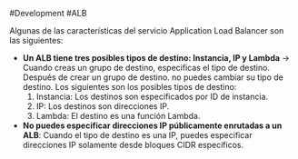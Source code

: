 #Development #ALB

Algunas de las características del servicio Application Load Balancer son las siguientes:
- **Un ALB tiene tres posibles tipos de destino: Instancia, IP y Lambda** -> Cuando creas un grupo de destino, especificas el tipo de destino. Después de crear un grupo de destino. no puedes cambiar su tipo de destino. Los siguientes son los posibles tipos de destino:
	1. Instancia: Los destinos son especificados por ID de instancia.
	2. IP: Los destinos son direcciones IP.
	3. Lambda: El destino es una función Lambda.
- **No puedes especificar direcciones IP públicamente enrutadas a un ALB**: Cuando el tipo de destino es una IP, puedes especificar direcciones IP solamente desde bloques CIDR específicos.
